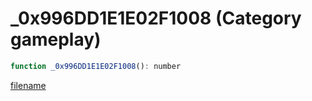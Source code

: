# _0x996DD1E1E02F1008 (Category gameplay)

```js
function _0x996DD1E1E02F1008(): number
```

[filename](_0x996DD1E1E02F1008_m.md ':include')